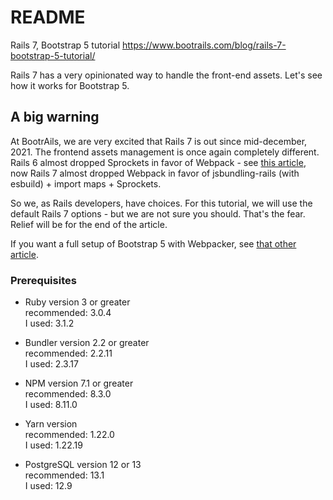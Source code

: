 # README

Rails 7, Bootstrap 5 tutorial
https://www.bootrails.com/blog/rails-7-bootstrap-5-tutorial/

Rails 7 has a very opinionated way to handle the front-end assets. Let's see how it works for Bootstrap 5.

## A big warning 

At BootrAils, we are very excited that Rails 7 is out since mid-december, 2021. The frontend assets management is once again completely different. Rails 6 almost dropped Sprockets in favor of Webpack - see [this article](https://www.bootrails.com/blog/rails-7-bootstrap-5-tutorial/), now Rails 7 almost dropped Webpack in favor of jsbundling-rails (with esbuild) + import maps + Sprockets.

So we, as Rails developers, have choices. For this tutorial, we will use the default Rails 7 options - but we are not sure you should. That's the fear. Relief will be for the end of the article.

If you want a full setup of Bootstrap 5 with Webpacker, see [that other article](https://www.bootrails.com/blog/rails-bootstrap-tutorial/).

### Prerequisites

* Ruby version 3 or greater\
recommended: 3.0.4\
I used: 3.1.2

* Bundler version 2.2 or greater\
recommended: 2.2.11\
I used: 2.3.17

* NPM version 7.1 or greater\
recommended: 8.3.0\
I used: 8.11.0

* Yarn version\
recommended: 1.22.0\
I used: 1.22.19

* PostgreSQL version 12 or 13\
recommended: 13.1\
I used: 12.9
